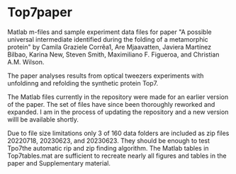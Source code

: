 # Top7paper
Matlab m-files and sample experiment data files for paper 
"A possible universal intermediate identified during the folding of a metamorphic protein" by
Camila Graziele Corrêa1, Are Mjaavatten, Javiera Martínez Bilbao, Karina New, Steven Smith, 
Maximiliano F. Figueroa, and Christian A.M. Wilson.

The paper analyses results from optical tweezers experiments with unfoldinng and refolding the synthetic protein Top7.

The Matlab files currently in the repository were made for an earlier version of the paper.
The set of files have since been thoroughly reworked and expanded.  I am in the process of updating the repository and a new version willl be available shortly.

Due to file size limitations only 3 of 160 data folders are included as zip files 20220718, 20230623, and 20230623. They should be enough to test Tpo7the automatic rip and zip finding algorithm.
The Matlab tables in Top7tables.mat are sufficient to recreate nearly all figures and tables in the paper and Supplementary material.

